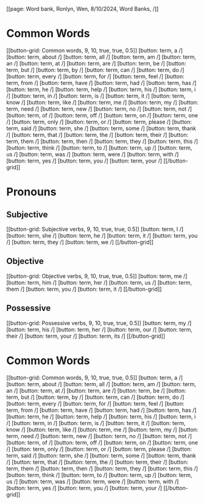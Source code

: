 [[page: Word bank, Ronlyn, Wen, 8/10/2024, Word Banks, /]]
# Common Words
[[button-grid: Common words, 9, 10, true, true, 0.5]]
[button: term, a /]
[button: term, about /]
[button: term, all /]
[button: term, am /]
[button: term, an /]
[button: term, at /]
[button: term, are /]
[button: term, be /]
[button: term, but /]
[button: term, by /]
[button: term, can /]
[button: term, do /]
[button: term, every /]
[button: term, for /]
[button: term, feel /]
[button: term, from /]
[button: term, have /]
[button: term, had /]
[button: term, has /]
[button: term, he /]
[button: term, help /]
[button: term, his /]
[button: term, i /]
[button: term, in /]
[button: term, is /]
[button: term, it /]
[button: term, know /]
[button: term, like /]
[button: term, me /]
[button: term, my /]
[button: term, need /]
[button: term, new /]
[button: term, no /]
[button: term, not /]
[button: term, of /]
[button: term, off /]
[button: term, on /]
[button: term, one /]
[button: term, only /]
[button: term, or /]
[button: term, please /]
[button: term, said /]
[button: term, she /]
[button: term, some /]
[button: term, thank /]
[button: term, that /]
[button: term, the /]
[button: term, their /]
[button: term, them /]
[button: term, then /]
[button: term, they /]
[button: term, this /]
[button: term, think /]
[button: term, to /]
[button: term, up /]
[button: term, us /]
[button: term, was /]
[button: term, were /]
[button: term, with /]
[button: term, yes /]
[button: term, you /]
[button: term, your /]
[[/button-grid]]
# Pronouns
## Subjective
[[button-grid: Subjective verbs, 9, 10, true, true, 0.5]]
[button: term, I /]
[button: term, she /]
[button: term, he /]
[button: term, it /]
[button: term, you /]
[button: term, they /]
[button: term, we /]
[[/button-grid]]
## Objective
[[button-grid: Objective verbs, 9, 10, true, true, 0.5]]
[button: term, me /]
[button: term, him /]
[button: term, her /]
[button: term, us /]
[button: term, them /]
[button: term, you /]
[button: term, it /]
[[/button-grid]]
## Possessive
[[button-grid: Possessive verbs, 9, 10, true, true, 0.5]]
[button: term, my /]
[button: term, his /]
[button: term, her /]
[button: term, our /]
[button: term, their /]
[button: term, your /]
[button: term, its /]
[[/button-grid]]
# Common Words
[[button-grid: Common words, 9, 10, true, true, 0.5]]
[button: term, a /]
[button: term, about /]
[button: term, all /]
[button: term, am /]
[button: term, an /]
[button: term, at /]
[button: term, are /]
[button: term, be /]
[button: term, but /]
[button: term, by /]
[button: term, can /]
[button: term, do /]
[button: term, every /]
[button: term, for /]
[button: term, feel /]
[button: term, from /]
[button: term, have /]
[button: term, had /]
[button: term, has /]
[button: term, he /]
[button: term, help /]
[button: term, his /]
[button: term, i /]
[button: term, in /]
[button: term, is /]
[button: term, it /]
[button: term, know /]
[button: term, like /]
[button: term, me /]
[button: term, my /]
[button: term, need /]
[button: term, new /]
[button: term, no /]
[button: term, not /]
[button: term, of /]
[button: term, off /]
[button: term, on /]
[button: term, one /]
[button: term, only /]
[button: term, or /]
[button: term, please /]
[button: term, said /]
[button: term, she /]
[button: term, some /]
[button: term, thank /]
[button: term, that /]
[button: term, the /]
[button: term, their /]
[button: term, them /]
[button: term, then /]
[button: term, they /]
[button: term, this /]
[button: term, think /]
[button: term, to /]
[button: term, up /]
[button: term, us /]
[button: term, was /]
[button: term, were /]
[button: term, with /]
[button: term, yes /]
[button: term, you /]
[button: term, your /]
[[/button-grid]]

